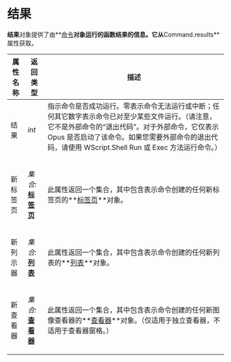 # 结果

**结果**对象提供了由**[命令](command.zh.md)**对象运行的函数结果的信息。它从**Command.results**属性获取。

<table>
<thead><tr><th>
属性名称</th><th>
返回类型</th><th>
描述
</th></tr></thead><tbody><tr><td>
结果</td><td>

*int*</td><td>
指示命令是否成功运行。零表示命令无法运行或中断；任何其它数字表示命令已对至少某些文件运行。（请注意，它不是外部命令的“退出代码”。对于外部命令，它仅表示 Opus 是否启动了该命令。如果您需要外部命令的退出代码，请使用 WScript.Shell Run 或 Exec 方法运行命令。）
</td></tr><tr><td>
新标签页</td><td>

*集合:***[标签页](tab.zh.md)**</td><td>

此属性返回一个集合，其中包含表示命令创建的任何新标签页的**[标签页](tab.zh.md)**对象。
</td></tr><tr><td>
新列示器</td><td>

*集合:***[列表](lister.zh.md)**</td><td>

此属性返回一个集合，其中包含表示命令创建的任何新列表的**[列表](lister.zh.md)**对象。
</td></tr><tr><td>
新查看器</td><td>

*集合:***[查看器](viewer.zh.md)**</td><td>

此属性返回一个集合，其中包含表示命令创建的任何新图像查看器的**[查看器](viewer.zh.md)**对象。（仅适用于独立查看器，不适用于查看器窗格。）
</td></tr></tbody>
</table>
